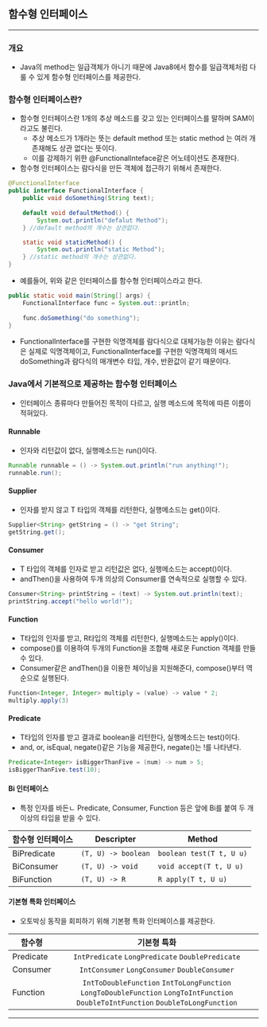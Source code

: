 ## 함수형 인터페이스

----

### 개요

- Java의 method는 일급객체가 아니기 때문에 Java8에서 함수를 일급객체처럼 다룰 수 있게 함수형 인터페이스를 제공한다.

### 함수형 인터페이스란?

- 함수형 인터페이스란 1개의 추상 메소드를 갖고 있는 인터페이스를 말하며 SAM이라고도 불린다.
  - 추상 메소드가 1개라는 뜻는 default method 또는 static method 는 여러 개 존재해도 상관 없다는 뜻이다.
  - 이를 강제하기 위한 @FunctionalInteface같은 어노테이션도 존재한다.
- 함수형 인터페이스는 람다식을 만든 객체에 접근하기 위해서 존재한다.

```java
@FunctionalInterface
public interface FunctionalInterface {
    public void doSomething(String text);
    
    default void defaultMethod() {
        System.out.println("defalut Method");
    } //default method의 개수는 상관없다.

    static void staticMethod() {
        System.out.println("static Method");
    } //static method의 개수는 상관없다.
}
```

- 예를들어, 위와 같은 인터페이스를 함수형 인터페이스라고 한다.

```java
public static void main(String[] args) {
    FunctionalInterface func = System.out::println;
    
    func.doSomething("do something");
}
```

- FunctionalInterface를 구현한 익명객체를 람다식으로 대체가능한 이유는 람다식은 실제로 익명객체이고, FunctionalInterface를 구현한 익명객체의 매서드 doSomething과 람다식의 매개변수 타입, 개수, 반환값이 같기 때문이다.

### Java에서 기본적으로 제공하는 함수형 인터페이스

- 인터페이스 종류마다 만들어진 목적이 다르고, 실행 메소드에 목적에 따른 이름이 적혀있다.

#### Runnable

- 인자와 리턴값이 없다, 실행메소드는 run()이다.

``` java
Runnable runnable = () -> System.out.println("run anything!");
runnable.run();
```

#### Supplier

- 인자를 받지 않고 T 타입의 객체를 리턴한다, 실행메소드는 get()이다.

```java
Supplier<String> getString = () -> "get String";
getString.get();
```

#### Consumer

- T 타입의 객체를 인자로 받고 리턴값은 없다, 실행메소드는 accept()이다.
- andThen()을 사용하여 두개 의상의 Consumer를 연속적으로 실행할 수 있다.

```java
Consumer<String> printString = (text) -> System.out.println(text);
printString.accept("hello world!");
```

#### Function

- T타입의 인자를 받고, R타입의 객체를 리턴한다, 실행메소드는 apply()이다.
- compose()를 이용하여 두개의 Function을 조합해 새로운 Function 객체를 만들 수 있다.
- Consumer같은 andThen()을 이용한 체이닝을 지원해준다, compose()부터 역순으로 실행된다.

```java
Function<Integer, Integer> multiply = (value) -> value * 2;
multiply.apply(3)
```

#### Predicate

- T타입의 인자를 받고 결과로 boolean을 리턴한다, 실행메소드는 test()이다.
- and, or, isEqual, negate()같은 기능을 제공한다, negate()는 !를 나타낸다.

```java
Predicate<Integer> isBiggerThanFive = (num) -> num > 5;
isBiggerThanFive.test(10);
```

#### Bi 인터페이스

- 특정 인자를 바든ㄴ Predicate, Consumer, Function 등은 앞에 Bi를 붙여 두 개 이상의 타입을 받을 수 있다.

| 함수형 인터페이스 | Descripter          | Method                   |
| ----------------- | ------------------- | ------------------------ |
| BiPredicate       | `(T, U) -> boolean` | `boolean test(T t, U u)` |
| BiConsumer        | `(T, U) -> void`    | `void accept(T t, U u)`  |
| BiFunction        | `(T, U) -> R`       | `R apply(T t, U u)`      |

#### 기본형 특화 인터페이스

- 오토박싱 동작을 회피하기 위해 기본평 특화 인터페이스를 제공한다.

| 함수형    |                         기본형 특화                          |
| --------- | :----------------------------------------------------------: |
| Predicate |       `IntPredicate` `LongPredicate` `DoublePredicate`       |
| Consumer  |        `IntConsumer` `LongConsumer` `DoubleConsumer`         |
| Function  | `IntToDoubleFunction` `IntToLongFunction` `LongToDoubleFunction` `LongToIntFunction` `DoubleToIntFunction` `DoubleToLongFunction` |

---

